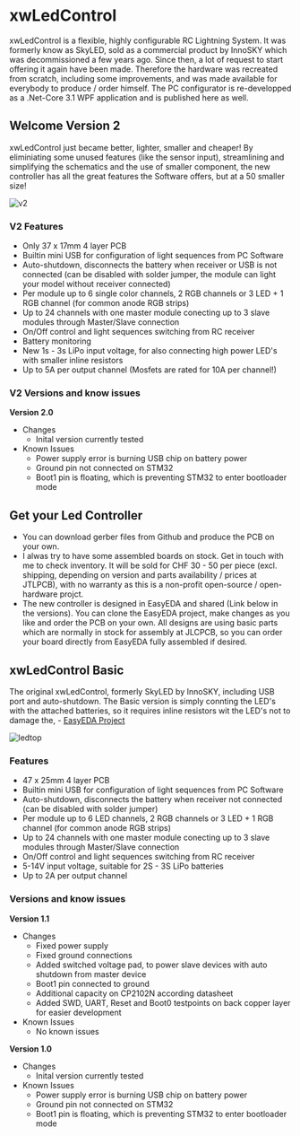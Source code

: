 # xwLedControl
xwLedControl is a flexible, highly configurable RC Lightning System. It was formerly know as SkyLED, sold as a commercial product by InnoSKY which was decommissioned a few years ago. Since then, a lot of request to start offering it again have been made. Therefore the  hardware was recreated from scratch, including some improvements, and was made available for everybody to produce / order himself. The PC configurator is re-developped as a .Net-Core 3.1 WPF application and is published here as well.

## Welcome Version 2
xwLedControl just became better, lighter, smaller and cheaper! By eliminiating some unused features (like the sensor input), streamlining and simplifying the schematics and the use of smaller component, the new controller has all the great features the Software offers, but at a 50 smaller size!

![v2](https://user-images.githubusercontent.com/10495848/156210805-ca65eced-25a5-41af-9e9d-e228244335f5.PNG)

### V2 Features
- Only 37 x 17mm 4 layer PCB
- Builtin mini USB for configuration of light sequences from PC Software
- Auto-shutdown, disconnects the battery when receiver or USB is not connected (can be disabled with solder jumper, the module can light your model without receiver connected)
- Per module up to 6 single color channels, 2 RGB channels or 3 LED + 1 RGB channel (for common anode RGB strips)
- Up to 24 channels with one master module conecting up to 3 slave modules through Master/Slave connection
- On/Off control and light sequences switching from RC receiver
- Battery monitoring
- New 1s - 3s LiPo input voltage, for also connecting high power LED's with smaller inline resistors
- Up to 5A per output channel (Mosfets are rated for 10A per channel!)

### V2 Versions and know issues

**Version 2.0**
- Changes
  - Inital version currently tested
- Known Issues
  - Power supply error is burning USB chip on battery power
  - Ground pin not connected on STM32
  - Boot1 pin is floating, which is preventing STM32 to enter bootloader mode

## Get your Led Controller
- You can download gerber files from Github and produce the PCB on your own.
- I alwas try to have some assembled boards on stock. Get in touch with me to check inventory. It will be sold for CHF 30 - 50 per piece (excl. shipping, depending on version and parts availability / prices at JTLPCB), with no warranty as this is a non-profit open-source / open-hardware projct.
- The new controller is designed in EasyEDA and shared (Link below in the versions). You can clone the EasyEDA project, make changes as you like and order the PCB on your own. All designs are using basic parts which are normally in stock for assembly at JLCPCB, so you can order your board directly from EasyEDA fully assembled if desired.

## xwLedControl Basic
The original xwLedControl, formerly SkyLED by InnoSKY, including USB port and auto-shutdown. The Basic version is simply connting the LED's with the attached batteries, so it requires inline resistors wit the LED's not to damage the,  - [EasyEDA Project](https://oshwlab.com/luethich80/xwlightcontrol)

![ledtop](https://user-images.githubusercontent.com/10495848/151327156-f55c5d70-1b84-4303-881a-be63a9818bc9.PNG)

### Features
- 47 x 25mm 4 layer PCB
- Builtin mini USB for configuration of light sequences from PC Software
- Auto-shutdown, disconnects the battery when receiver not connected (can be disabled with solder jumper)
- Per module up to 6 LED channels, 2 RGB channels or 3 LED + 1 RGB channel (for common anode RGB strips)
- Up to 24 channels with one master module conecting up to 3 slave modules through Master/Slave connection
- On/Off control and light sequences switching from RC receiver
- 5-14V input voltage, suitable for 2S - 3S LiPo batteries
- Up to 2A per output channel 

### Versions and know issues

**Version 1.1**
- Changes
  - Fixed power supply
  - Fixed ground connections
  - Added switched voltage pad, to power slave devices with auto shutdown from master device
  - Boot1 pin connected to ground
  - Additional capacity on CP2102N according datasheet
  - Added SWD, UART, Reset and Boot0 testpoints on back copper layer for easier development
- Known Issues
  - No known issues
  
**Version 1.0**
- Changes
  - Inital version currently tested
- Known Issues
  - Power supply error is burning USB chip on battery power
  - Ground pin not connected on STM32
  - Boot1 pin is floating, which is preventing STM32 to enter bootloader mode



